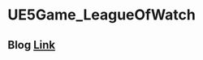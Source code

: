 # UE5Game_LeagueOfWatch
## Blog [Link](https://velog.io/@kjinwoo12/series/%EA%B0%9C%EB%B0%9C%EC%9D%BC%EC%A7%80%EB%82%98%EB%A7%8C%EC%9D%98%EA%B2%8C%EC%9E%84%EA%B0%9C%EB%B0%9C)
